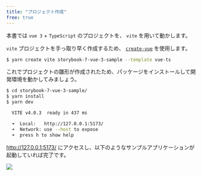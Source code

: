 ```yaml
---
title: "プロジェクト作成"
free: true
---
```


本書では `vue 3` + `TypeScript` のプロジェクトを、 `vite` を用いて動かします。

`vite` プロジェクトを手っ取り早く作成するため、 [`create-vue`](https://www.npmjs.com/package/create-vite) を使用します。

```bash
$ yarn create vite storybook-7-vue-3-sample --template vue-ts
```

これでプロジェクトの雛形が作成されたため、パッケージをインストールして開発環境を動かしてみましょう。

```bash
$ cd storybook-7-vue-3-sample/
$ yarn install
$ yarn dev

  VITE v4.0.3  ready in 437 ms

  ➜  Local:   http://127.0.0.1:5173/
  ➜  Network: use --host to expose
  ➜  press h to show help
```

http://127.0.0.1:5173/ にアクセスし、以下のようなサンプルアプリケーションが起動していれば完了です。

![](https://storage.googleapis.com/zenn-user-upload/6ffeab321c8e-20221224.png)
